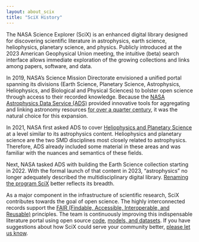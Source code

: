 ```yaml
---
layout: about_scix
title: "SciX History"
---
```


The NASA Science Explorer (SciX) is an enhanced digital library designed for discovering scientific literature in astrophysics, earth science, heliophysics, planetary science, and physics. Publicly introduced at the 2023 American Geophysical Union meeting, the intuitive (beta) search interface allows immediate exploration of the growing collections and links among papers, software, and data. 

In 2019, NASA’s Science Mission Directorate envisioned a unified portal spanning its divisions (Earth Science, Planetary Science, Astrophysics, Heliophysics, and Biological and Physical Sciences) to bolster open science through access to their recorded knowledge. Because the [NASA Astrophysics Data Service (ADS)](https://ui.adsabs.harvard.edu/) provided innovative tools for aggregating and linking astronomy resources [for over a quarter century](https://ui.adsabs.harvard.edu/about/history/), it was the natural choice for this expansion. 

In 2021, NASA first asked ADS to cover [Heliophysics and Planetary Science](https://ui.adsabs.harvard.edu/abs/2021AAS...23813203A/abstract) at a level similar to its astrophysics content. Heliophysics and planetary science are the two SMD disciplines most closely related to astrophysics. Therefore, ADS already included some material in these areas and was familiar with the nuances and semantics of these fields. 

Next, NASA tasked ADS with building the Earth Science collection starting in 2022. With the formal launch of that content in 2023, “astrophysics” no longer adequately described the multidisciplinary digital library. [Renaming the program SciX](https://ui.adsabs.harvard.edu/blog/scix) better reflects its breadth.

As a major component in the infrastructure of scientific research, SciX contributes towards the goal of open science. The highly interconnected records support the [FAIR (Findable, Accessible, Interoperable, and Reusable)](https://www.go-fair.org/fair-principles/) principles. The team is continuously improving this indispensable literature portal using open source [code](https://github.com/adsabs), [models, and datasets](https://ui.adsabs.harvard.edu/blog/ads-models-and-datasets). If you have suggestions about how SciX could serve your community better, [please let us know](mailto:help@scixplorer.org).
